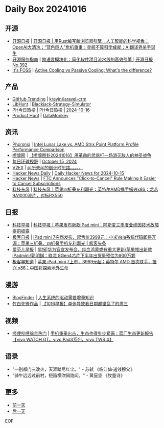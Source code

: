 # Daily Box 20241016

## 开源
- [开源日报](https://www.oschina.net/news/column?columnId=25) | [开源日报 | 用Rust编写新浏览器引擎；人工智能的科学视角；OpenAI大清洗；“蓝色巨人”危机重重；星舰不算科学成就；AI翻译界杀手诞生](https://www.oschina.net/news/316423)
- [开源服务指南](https://osguider.com/blog/) | [跨语言模块化：简化软件项目流水线的高效引擎 | 开源日报 No.392](https://osguider.com/blog/post/daily/daily-392/)
- [It's FOSS](https://itsfoss.com/) | [Active Cooling vs Passive Cooling: What's the difference?](https://itsfoss.com/active-passive-cooling/)

## 产品
- [GitHub Trending](https://github.com/trending?since=daily) | [krayin/laravel-crm](https://github.com/krayin/laravel-crm)
- [LibHunt](https://www.libhunt.com/) | [Blackjack-Strategy-Simulator](https://www.libhunt.com/r/Blackjack-Strategy-Simulator)
- [PH今日热榜](https://decohack.com/category/producthunt/) | [PH今日热榜 | 2024-10-16](https://decohack.com/producthunt-daily-2024-10-16/)
- [Product Hunt](https://www.producthunt.com) | [DataMonkey](https://www.producthunt.com/posts/datamonkey)

## 资讯
- [Phoronix](https://www.phoronix.com/) | [Intel Lunar Lake vs. AMD Strix Point Platform Profile Performance Comparison](https://www.phoronix.com/review/lunar-lake-profiles)
- [喷嚏网](http://www.dapenti.com/blog/blog.asp?subjectid=70&name=xilei) | [【喷嚏图卦20241016】用革命的武器打一场消灭敌人的神圣战争](http://www.dapenti.com/blog/more.asp?name=xilei&id=181831)
- [每日环球视野](https://idai.ly/) | [October 15, 2024](http://m.idai.ly/se/a193iG?1728921600)
- [V2EX](https://www.v2ex.com/) | [闻所未闻的倒计时思路。。。。。](https://www.v2ex.com/t/1080694)
- [Hacker News Daily](https://www.daemonology.net/hn-daily/) | [Daily Hacker News for 2024-10-15](https://www.daemonology.net/hn-daily/2024-10-15.html)
- [Hacker News](https://news.ycombinator.com/front) | [FTC Announces "Click-to-Cancel" Rule Making It Easier to Cancel Subscriptions](https://news.ycombinator.com/item?id=41858665)
- [科技东风](https://m.smzdm.com/tag/tn0400v/) | [科技东风｜苹果四折叠专利曝光；英特尔AMD携手振兴x86；龙芯9A1000流片，对标RX550](https://post.m.smzdm.com/p/aeqgmm94/)

## 日报
- [科技早报](https://www.jiemian.com/lists/459.html) | [科技早报｜苹果发布新款iPad mini；阿斯麦三季度业绩因技术故障提前披露](https://www.jiemian.com/article/11832297.html)
- [极客日报](https://blog.csdn.net/csdngeeknews) | [iPad mini 7突然发布，起售价3999元；小米Vela系统代码即将开源；苹果三折叠、四折叠手机专利曝光 | 极客头条](https://blog.csdn.net/weixin_39786569/article/details/142978678)
- [爱范儿早报](https://www.ifanr.com/category/ifanrnews) | [早报|华为官宣发布会，纯血鸿蒙或有重大更新/苹果推出新款iPadmini/郭明錤：骁龙 8Gen4芯片下半年出货量预估为900万颗](https://www.ifanr.com/1602630)
- [极客早知道](https://www.geekpark.net/column/74) | [苹果 iPad mini 7上市，3999元起；英特尔 AMD 首次联手，振兴 x86；中国将探索地外生命](https://www.geekpark.net/news/341838)

## 漫游
- [BlogFinder](https://bf.zzxworld.com/) | [人生系统的驱动需要增量知识](https://joojen.com/archives/7869.html?utm_source=blogfinder)
- [竹白先锋作品](https://www.zhubai.wiki/) | [【1016早报】单休导致我日期都错乱了的周三](https://open.zhubai.wiki/a/l/t/z/pl/oracle/2458135940423024640)

## 视频
- [哔哩哔哩综合热门](https://www.bilibili.com/v/popular/all/) | [手机重拳出击，生态也得步步紧逼：蓝厂生态更新报告【vivo WATCH GT，vivo Pad3系列，vivo TWS 4】](https://b23.tv/BV11rmPY7EMt)

## 语录
- "一别都门三改火，天涯踏尽红尘。" - 苏轼 《临江仙·送钱穆父》
- "骑牛远远过前村，短笛横吹隔陇闻。" - 黄庭坚 《牧童诗》

## 更多
- [前一天](daily-box-20241015.md)
- [后一天](daily-box-20241017.md)

EOF